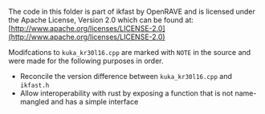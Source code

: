 The code in this folder is part of ikfast by OpenRAVE and is licensed under the Apache License, Version 2.0 which can be found at:
    [http://www.apache.org/licenses/LICENSE-2.0](http://www.apache.org/licenses/LICENSE-2.0)

Modifcations to `kuka_kr30l16.cpp` are marked with `NOTE` in the source and were made for the following purposes in order.

- Reconcile the version difference between `kuka_kr30l16.cpp` and `ikfast.h`
- Allow interoperability with rust by exposing a function that is not name-mangled and has a simple interface
